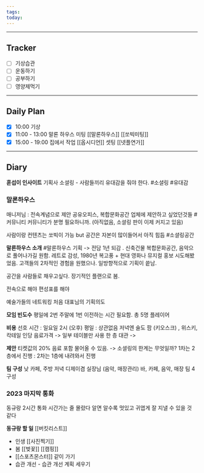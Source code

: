 ```yaml
---
tags: 
today:
---
```

---
## Tracker

- [ ] 기상습관
- [ ] 운동하기
- [ ] 공부하기
- [ ] 영양제먹기

---
## Daily Plan

- [x] 10:00 기상
- [x] 11:00 - 13:00 말론 하우스 미팅
	[[말론하우스]] [[쏘빅미팅]]
- [x] 15:00 - 19:00 집에서 작업
	[[옵시디언]] 셋팅
	[[넷플연가]]

---
## Diary

**훈섭이 인사이트**
기획사 소셜링 - 사람들끼리 유대감을 줘야 한다.
#소셜링 #유대감


### 말론하우스
매니저님 : 
전속계념으로 제안 
공유오피스, 복합문화공간 업체에 제안하고 싶었던것들
#커뮤니티 커뮤니티가 분명 필요하니까. 
(아직없음, 소셜링 판이 이제 커지고 있음)

사람이랑 컨텐츠는 쏘빅이 가능
but 공간은 자본이 많이들어서 아직 힘듬
#소셜링공간

**말론하우스 소개**
#말론하우스 
기획 -> 전담
1년 되감 . 신축건물 
복합문화공간, 음악으로 풀어나가길 원함. 레트로 감성, 1980년 
복고풍 + 현대 
영화나 뮤지컬 홍보 시도해봤었음. 
고객들의 2차적인 경험을 원했으나. 일방향적으로 기획이 씉남. 

공간을 사람들로 채우고싶다. 
장기적인 플랜으로 봄.

전속으로 해야 편성표를 해야 

예술가들의 네트워킹 처음 대표님의 기획의도

**모임 빈도수**
평일에 2번 주말에 1번 
이전하는 시간 필요함. 
총 5명 플레이어 

**비용**
선호 시간 : 일요일 2시 (오후)
평일 : 상관없음 
저녁엔 술도 팜 (키오스크) , 위스키, 칵테일 
인당 음료가격 -> 일부 테이블만 사용
한 층 대관 -> 

**제안**
티켓값의 20% 음료 포함 
물어올 수 있음. -> 소셜링의 한계는 무엇일까?
1차는 2층에서 진행 : 2차는 1층에 내려와서 진행 

**팀 구성**
낮 카페, 주방
저녁 디제이겸 실장님 (음악, 매장관리)
바, 카페, 음악, 매장 팀 4 구성 

### 2023 마지막 통화
동규랑 2시간 통화
시간가는 줄 몰랐다
알면 알수록 멋있고 귀엽게 잘 지낼 수 있을 것 같다


**동규랑 할 일**  [[버킷리스트]]
- 인생 [[사진찍기]]
- 봄 [[벚꽃]] [[캠핑]]
- [[스포츠몬스터]] 같이 가기
- 습관 개선 - 습관 개선 계획 세우기